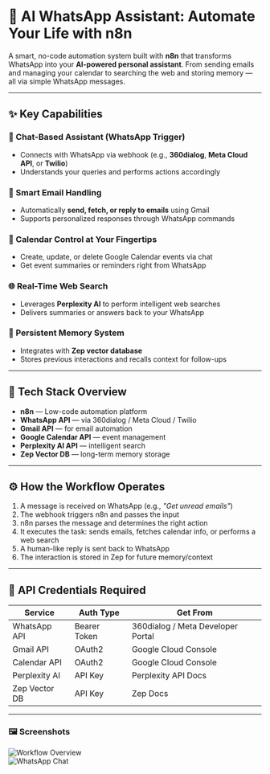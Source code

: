# 🤖 AI WhatsApp Assistant: Automate Your Life with n8n

A smart, no-code automation system built with **n8n** that transforms WhatsApp into your **AI-powered personal assistant**. From sending emails and managing your calendar to searching the web and storing memory — all via simple WhatsApp messages.

---

## ✨ Key Capabilities

### 💬 Chat-Based Assistant (WhatsApp Trigger)
- Connects with WhatsApp via webhook (e.g., **360dialog**, **Meta Cloud API**, or **Twilio**)
- Understands your queries and performs actions accordingly

### 📧 Smart Email Handling
- Automatically **send, fetch, or reply to emails** using Gmail
- Supports personalized responses through WhatsApp commands

### 📅 Calendar Control at Your Fingertips
- Create, update, or delete Google Calendar events via chat
- Get event summaries or reminders right from WhatsApp

### 🌐 Real-Time Web Search
- Leverages **Perplexity AI** to perform intelligent web searches
- Delivers summaries or answers back to your WhatsApp

### 🧠 Persistent Memory System
- Integrates with **Zep vector database**
- Stores previous interactions and recalls context for follow-ups

---

## 🧩 Tech Stack Overview

- **n8n** — Low-code automation platform
- **WhatsApp API** — via 360dialog / Meta Cloud / Twilio
- **Gmail API** — for email automation
- **Google Calendar API** — event management
- **Perplexity AI API** — intelligent search
- **Zep Vector DB** — long-term memory storage

---

## ⚙️ How the Workflow Operates

1. A message is received on WhatsApp (e.g., _"Get unread emails"_)
2. The webhook triggers n8n and passes the input
3. n8n parses the message and determines the right action
4. It executes the task: sends emails, fetches calendar info, or performs a web search
5. A human-like reply is sent back to WhatsApp
6. The interaction is stored in Zep for future memory/context

---

## 🔐 API Credentials Required

| Service          | Auth Type   | Get From                            |
|------------------|-------------|-------------------------------------|
| WhatsApp API     | Bearer Token| 360dialog / Meta Developer Portal  |
| Gmail API        | OAuth2      | Google Cloud Console               |
| Calendar API     | OAuth2      | Google Cloud Console               |
| Perplexity AI    | API Key     | Perplexity API Docs                |
| Zep Vector DB    | API Key     | Zep Docs                           |

---


### 🖼️ Screenshots  
![Workflow Overview](./screenshots/workflow-overview.png)  
![WhatsApp Chat](./screenshots/whatsapp-chat.png)

